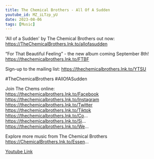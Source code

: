 ```yaml
---
title: The Chemical Brothers - All Of A Sudden
youtube_id: MZ_iLTzp_yU
date: 2023-08-06
tags: [Music]
---
```

'All of a Sudden' by The Chemical Brothers out now: <https://TheChemicalBrothers.lnk.to/allofasudden>  

“For That Beautiful Feeling” - the new album coming September 8th! <https://thechemicalbrothers.lnk.to/FTBF>  

Sign-up to the mailing list: <https://thechemicalbrothers.lnk.to/YTSU>  

#TheChemicalBrothers #AllOfASudden  

Join The Chems online:  
<https://thechemicalbrothers.lnk.to/Facebook>  
<https://thechemicalbrothers.lnk.to/Instagram>  
<https://thechemicalbrothers.lnk.to/Twitter>  
<https://thechemicalbrothers.lnk.to/Tiktok>  
https://thechemicalbrothers.lnk.to/Co...  
https://thechemicalbrothers.lnk.to/Si...  
https://thechemicalbrothers.lnk.to/We...  

Explore more music from The Chemical Brothers https://ChemicalBrothers.lnk.to/Essen...  


[Youtube Link](https://www.youtube.com/watch?v=MZ_iLTzp_yU)  
